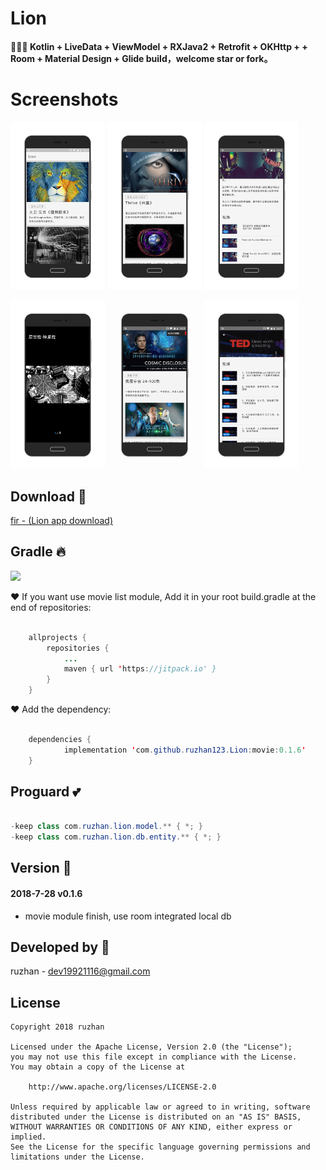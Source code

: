 
Lion
===============



####   :tada::tada::tada: Kotlin + LiveData + ViewModel + RXJava2 + Retrofit + OKHttp + + Room + Material Design + Glide build，welcome star or fork。


Screenshots
===============

<a href="logo/lion01.png"><img src="logo/lion01.png" width="30%"/></a> 
<a href="logo/lion02.png"><img src="logo/lion02.png" width="30%"/></a> 
<a href="logo/lion03.png"><img src="logo/lion03.png" width="30%"/></a>


<a href="logo/lion04.png"><img src="logo/lion04.png" width="30%"/></a> 
<a href="logo/lion05.png"><img src="logo/lion05.png" width="30%"/></a>
<a href="logo/lion06.png"><img src="logo/lion06.png" width="30%"/></a>


Download :tada:
------
[fir - (Lion app download)](https://fir.im/lion333)


Gradle :fire:
------


[![](https://jitpack.io/v/ruzhan123/Lion.svg)](https://jitpack.io/#ruzhan123/Lion)

:heart: If you want use movie list module, Add it in your root build.gradle at the end of repositories:


```java

	allprojects {
		repositories {
			...
			maven { url 'https://jitpack.io' }
		}
	}
```

:heart: Add the dependency:


```java

	dependencies {
	        implementation 'com.github.ruzhan123.Lion:movie:0.1.6'
	}
```

Proguard :two_hearts:
------

```java

-keep class com.ruzhan.lion.model.** { *; }
-keep class com.ruzhan.lion.db.entity.** { *; }

```


Version :grimacing:
------
#### 2018-7-28    v0.1.6
*  movie module finish, use room integrated local db



Developed by :speech_balloon:
-------

 ruzhan - <a href='javascript:'>dev19921116@gmail.com</a>


License
-------

    Copyright 2018 ruzhan

    Licensed under the Apache License, Version 2.0 (the "License");
    you may not use this file except in compliance with the License.
    You may obtain a copy of the License at
    
        http://www.apache.org/licenses/LICENSE-2.0
    
    Unless required by applicable law or agreed to in writing, software
    distributed under the License is distributed on an "AS IS" BASIS,
    WITHOUT WARRANTIES OR CONDITIONS OF ANY KIND, either express or implied.
    See the License for the specific language governing permissions and
    limitations under the License.

